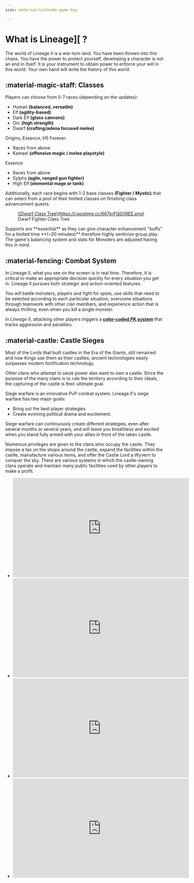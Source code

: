 ```yaml
---
icon: material/nintendo-game-boy

---
```


# What is Lineage][ ? 
The world of Lineage II is a war-torn land. You have been thrown into this chaos. You have the power
to protect yourself, developing a character is not an end in itself. It is your instrument
to obtain power to enforce your will in this world. Your own hand will write the history of this world.

## :material-magic-staff: Classes
Players can choose from 5-7 races (depending on the updates):

- Human **(balanced, versatile)**
- Elf **(agility-based)**
- Dark Elf **(glass cannons)**
- Orc **(high strength)**
- Dwarf **(crafting/adena focused melee)**

Origins, Essence, H5 Forever:

- Races from above
- Kamael **(offensive magic / melee playstyle)**

Essence

- Races from above
- Sylphs **(agile, ranged gun fighter)**
- High Elf **(elemental mage or tank)**

Additionally, each race begins with 1-2 base classes **(Fighter / Mystic)** that can select from
a pool of their limited classes on finishing class advancement quests.

<style>
.class-tree ul { padding-left: 20px; }
.class-tree li { list-style: none; position: relative; }
.class-tree li::before {
    content: "";
    position: absolute;
    left: -15px;
    top: 10px;
    width: 10px;
    height: 1px;
    background: #777;
}
.class-tree li::after {
    content: "";
    position: absolute;
    left: -15px;
    top: 0;
    width: 1px;
    height: 100%;
    background: #777;
}
.base-class { color: #ff9900; font-weight: bold; }
.first-class { color: #33cc33; }
.second-class { color: #3399ff; }
</style>

<figure markdown="span">
    <a href="https://postimg.cc/9zhgV8ZR">
    ![Dwarf Class Tree](https://i.postimg.cc/667krFQ0/tREE.png)
    </a>
    <figcaption>Dwarf Fighter Class Tree</figcaption>
</figure>
Supports are **essential** as they can give character enhancement "buffs" for a limited time **(~20 minutes)**
therefore highly sentivize group play. The game's balancing system and stats for Monsters are 
adjusted having this in mind.


## :material-fencing: Combat System
In Lineage II, what you see on the screen is in real time. Therefore, it is critical to make an 
appropriate decision quickly for every situation you get in. Lineage II pursues both strategic 
and action-oriented features.

You will battle monsters, players and fight for spots, use skills that need to be selected according
to each particular situation, overcome situations through teamwork with other clan members, and 
experience action that is always thrilling, even when you kill a single monster. 

In *Lineage II*, attacking other players triggers a 
[**color-coded PK system**](https://tab1-web.github.io/faq/Game/General/pk/) that tracks aggression 
and penalties.

## :material-castle: Castle Sieges
Most of the Lords that built castles in the Era of the Giants, still remained and now Kings 
use them as their castles; ancient technologies easily surpasses modern fortification technology.

Other clans who attempt to seize power also want to own a castle. Since the purpose of the many 
clans is to rule the territory according to their ideals, the capturing of the castle is their 
ultimate goal. 

Siege warfare is an innovative PvP combat system. Lineage II's siege warfare has two major goals: 

- Bring out the best player strategies
- Create evolving political drama and excitement. 

Siege warfare can continuously create different strategies, even after several months or 
several years, and will leave you breathless and excited when you stand fully armed with 
your allies in front of the taken castle. 

Numerous privileges are given to the clans who occupy the castle. They impose a tax on the shops 
around the castle, expand the facilities within the castle, manufacture various items, and offer 
the Castle Lord a Wyvern to conquer the sky. There are various systems in which the castle-owning 
clans operate and maintain many public facilities used by other players to make a profit.

<div class="grid cards" markdown>

- <iframe width="560" height="315" src="https://www.youtube.com/embed/oH6-k6-1FXM?si=Rv1PpMlf9PKAh0Iz" title="YouTube video player" frameborder="0" allow="accelerometer; autoplay; clipboard-write; encrypted-media; gyroscope; picture-in-picture; web-share" referrerpolicy="strict-origin-when-cross-origin" allowfullscreen></iframe>

- <iframe width="560" height="315" src="https://www.youtube.com/embed/FYc7BRC7CX0" title="L2Reborn Origins - Euphoria - Cardinal PvP Movie" frameborder="0" allow="accelerometer; autoplay; clipboard-write; encrypted-media; gyroscope; picture-in-picture; web-share" referrerpolicy="strict-origin-when-cross-origin" allowfullscreen></iframe>

- <iframe width="560" height="315" src="https://www.youtube.com/embed/k9aAtkNLdIM" title="Lineage II Raid Boss - ICE QUEEN - Freya normal Mode - OBT" frameborder="0" allow="accelerometer; autoplay; clipboard-write; encrypted-media; gyroscope; picture-in-picture; web-share" referrerpolicy="strict-origin-when-cross-origin" allowfullscreen></iframe>

- <iframe width="560" height="315" src="https://www.youtube.com/embed/QYQZvLDvD2I" title="sf.aliara | drunkLizards | reborn x30 | memories, part 3." frameborder="0" allow="accelerometer; autoplay; clipboard-write; encrypted-media; gyroscope; picture-in-picture; web-share" referrerpolicy="strict-origin-when-cross-origin" allowfullscreen></iframe>

</div>
